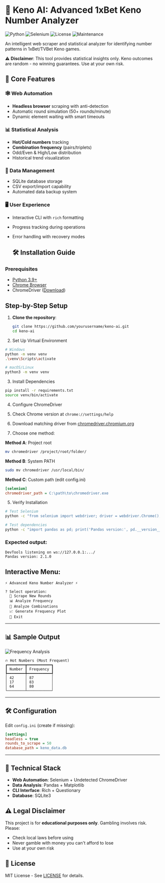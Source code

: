 # 🔮 Keno AI: Advanced 1xBet Keno Number Analyzer  

![Python](https://img.shields.io/badge/python-3.9%2B-blue?logo=python&logoColor=white)  ![Selenium](https://img.shields.io/badge/selenium-4.0+-green?logo=selenium)  ![License](https://img.shields.io/badge/license-MIT-orange)  ![Maintenance](https://img.shields.io/badge/maintenance-active-brightgreen)  

An intelligent web scraper and statistical analyzer for identifying number patterns in 1xBet/TVBet Keno games.  

⚠️ **Disclaimer**: This tool provides statistical insights only. Keno outcomes are random - no winning guarantees. Use at your own risk.  

## 🌟 Core Features

### 🕸️ Web Automation
- **Headless browser** scraping with anti-detection
- Automatic round simulation (50+ rounds/minute)
- Dynamic element waiting with smart timeouts

### 📊 Statistical Analysis
- **Hot/Cold numbers** tracking
- **Combination frequency** (pairs/triplets)
- Odd/Even & High/Low distribution
- Historical trend visualization

### 💾 Data Management
- SQLite database storage
- CSV export/import capability
- Automated data backup system

### 🖥️ User Experience
- Interactive CLI with `rich` formatting
- Progress tracking during operations
- Error handling with recovery modes

  ## 🛠️ Installation Guide

### Prerequisites
- [Python 3.9+](https://www.python.org/downloads/)
- [Chrome Browser](https://www.google.com/chrome/)
- ChromeDriver ([Download](https://chromedriver.chromium.org/downloads))

## Step-by-Step Setup

1. **Clone the repository**:
   ```bash
   git clone https://github.com/yourusername/keno-ai.git
   cd keno-ai
   ```

2. Set Up Virtual Environment
```bash
# Windows
python -m venv venv
.\venv\Scripts\activate

# macOS/Linux
python3 -m venv venv
```

3. Install Dependencies
```bash
pip install -r requirements.txt
source venv/bin/activate
```

4. Configure ChromeDriver

1. Check Chrome version at `chrome://settings/help`
2. Download matching driver from [chromedriver.chromium.org](https://chromedriver.chromium.org/downloads)
3. Choose one method:

**Method A**: Project root
```bash
mv chromedriver /project/root/folder/
```

**Method B**: System PATH
```bash
sudo mv chromedriver /usr/local/bin/
```

**Method C**: Custom path (edit config.ini)
```ini
[selenium]
chromedriver_path = C:\path\to\chromedriver.exe
```

5. Verify Installation

```bash
# Test Selenium
python -c "from selenium import webdriver; driver = webdriver.Chrome(); driver.quit()"

# Test dependencies
python -c "import pandas as pd; print('Pandas version:', pd.__version__)"
```

### Expected output:
```text
DevTools listening on ws://127.0.0.1:.../
Pandas version: 2.1.0
```

## Interactive Menu:
```text
⚡ Advanced Keno Number Analyzer ⚡

? Select operation:
  🎲 Scrape New Rounds
  📊 Analyze Frequency
  🔄 Analyze Combinations
  📈 Generate Frequency Plot
  🚪 Exit
```


---

## 📊 Sample Output

![Frequency Analysis](https://i.imgur.com/JQ8W5xO.png)

```text
🔥 Hot Numbers (Most Frequent)
┏━━━━━━━━┳━━━━━━━━━━━┓
┃ Number ┃ Frequency ┃
┡━━━━━━━━╇━━━━━━━━━━━┩
│ 42     │ 87        │
│ 17     │ 83        │
│ 64     │ 80        │
└────────┴───────────┘
```


---

## 🛠️ Configuration

Edit `config.ini` (create if missing):
```ini
[settings]
headless = true
rounds_to_scrape = 50
database_path = keno_data.db
```


---

## 🤖 Technical Stack

- **Web Automation**: Selenium + Undetected ChromeDriver
- **Data Analysis**: Pandas + Matplotlib
- **CLI Interface**: Rich + Questionary
- **Database**: SQLite3

## ⚠️ Legal Disclaimer

This project is for **educational purposes only**. Gambling involves risk. Please:
- Check local laws before using
- Never gamble with money you can't afford to lose
- Use at your own risk

## 📜 License

MIT License - See [LICENSE](LICENSE) for details.
